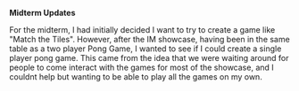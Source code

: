 **Midterm Updates**

For the midterm, I had initially decided I want to try to create a game like "Match the Tiles". However, after the IM showcase, having been in the same table as a two player Pong Game, I wanted to see if I could create a single player pong game. This came from the idea that we were waiting around for people to come interact with the games for most of the showcase, and I couldnt help but wanting to be able to play all the games on my own. 



